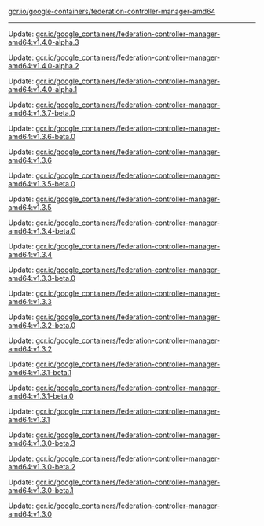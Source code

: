 [gcr.io/google-containers/federation-controller-manager-amd64](https://hub.docker.com/r/cruse/federation-controller-manager-amd64/tags/) 

----
Update: [gcr.io/google_containers/federation-controller-manager-amd64:v1.4.0-alpha.3](https://hub.docker.com/r/cruse/federation-controller-manager-amd64/tags/)

Update: [gcr.io/google_containers/federation-controller-manager-amd64:v1.4.0-alpha.2](https://hub.docker.com/r/cruse/federation-controller-manager-amd64/tags/)

Update: [gcr.io/google_containers/federation-controller-manager-amd64:v1.4.0-alpha.1](https://hub.docker.com/r/cruse/federation-controller-manager-amd64/tags/)

Update: [gcr.io/google_containers/federation-controller-manager-amd64:v1.3.7-beta.0](https://hub.docker.com/r/cruse/federation-controller-manager-amd64/tags/)

Update: [gcr.io/google_containers/federation-controller-manager-amd64:v1.3.6-beta.0](https://hub.docker.com/r/cruse/federation-controller-manager-amd64/tags/)

Update: [gcr.io/google_containers/federation-controller-manager-amd64:v1.3.6](https://hub.docker.com/r/cruse/federation-controller-manager-amd64/tags/)

Update: [gcr.io/google_containers/federation-controller-manager-amd64:v1.3.5-beta.0](https://hub.docker.com/r/cruse/federation-controller-manager-amd64/tags/)

Update: [gcr.io/google_containers/federation-controller-manager-amd64:v1.3.5](https://hub.docker.com/r/cruse/federation-controller-manager-amd64/tags/)

Update: [gcr.io/google_containers/federation-controller-manager-amd64:v1.3.4-beta.0](https://hub.docker.com/r/cruse/federation-controller-manager-amd64/tags/)

Update: [gcr.io/google_containers/federation-controller-manager-amd64:v1.3.4](https://hub.docker.com/r/cruse/federation-controller-manager-amd64/tags/)

Update: [gcr.io/google_containers/federation-controller-manager-amd64:v1.3.3-beta.0](https://hub.docker.com/r/cruse/federation-controller-manager-amd64/tags/)

Update: [gcr.io/google_containers/federation-controller-manager-amd64:v1.3.3](https://hub.docker.com/r/cruse/federation-controller-manager-amd64/tags/)

Update: [gcr.io/google_containers/federation-controller-manager-amd64:v1.3.2-beta.0](https://hub.docker.com/r/cruse/federation-controller-manager-amd64/tags/)

Update: [gcr.io/google_containers/federation-controller-manager-amd64:v1.3.2](https://hub.docker.com/r/cruse/federation-controller-manager-amd64/tags/)

Update: [gcr.io/google_containers/federation-controller-manager-amd64:v1.3.1-beta.1](https://hub.docker.com/r/cruse/federation-controller-manager-amd64/tags/)

Update: [gcr.io/google_containers/federation-controller-manager-amd64:v1.3.1-beta.0](https://hub.docker.com/r/cruse/federation-controller-manager-amd64/tags/)

Update: [gcr.io/google_containers/federation-controller-manager-amd64:v1.3.1](https://hub.docker.com/r/cruse/federation-controller-manager-amd64/tags/)

Update: [gcr.io/google_containers/federation-controller-manager-amd64:v1.3.0-beta.3](https://hub.docker.com/r/cruse/federation-controller-manager-amd64/tags/)

Update: [gcr.io/google_containers/federation-controller-manager-amd64:v1.3.0-beta.2](https://hub.docker.com/r/cruse/federation-controller-manager-amd64/tags/)

Update: [gcr.io/google_containers/federation-controller-manager-amd64:v1.3.0-beta.1](https://hub.docker.com/r/cruse/federation-controller-manager-amd64/tags/)

Update: [gcr.io/google_containers/federation-controller-manager-amd64:v1.3.0](https://hub.docker.com/r/cruse/federation-controller-manager-amd64/tags/)

